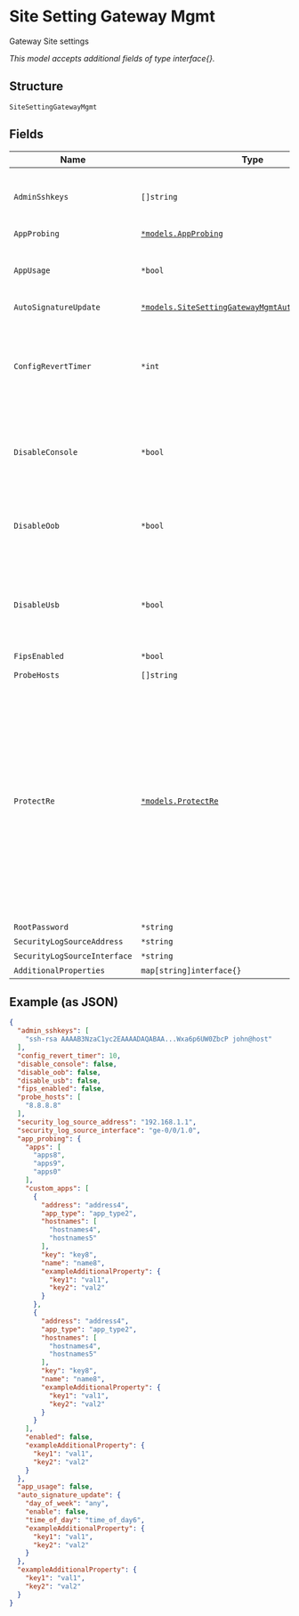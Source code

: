 
# Site Setting Gateway Mgmt

Gateway Site settings

*This model accepts additional fields of type interface{}.*

## Structure

`SiteSettingGatewayMgmt`

## Fields

| Name | Type | Tags | Description |
|  --- | --- | --- | --- |
| `AdminSshkeys` | `[]string` | Optional | For SSR only, as direct root access is not allowed |
| `AppProbing` | [`*models.AppProbing`](../../doc/models/app-probing.md) | Optional | - |
| `AppUsage` | `*bool` | Optional | Consumes uplink bandwidth, requires WA license |
| `AutoSignatureUpdate` | [`*models.SiteSettingGatewayMgmtAutoSignatureUpdate`](../../doc/models/site-setting-gateway-mgmt-auto-signature-update.md) | Optional | - |
| `ConfigRevertTimer` | `*int` | Optional | Rollback timer for commit confirmed<br><br>**Default**: `10`<br><br>**Constraints**: `>= 1`, `<= 30` |
| `DisableConsole` | `*bool` | Optional | For SSR and SRX, disable console port<br><br>**Default**: `false` |
| `DisableOob` | `*bool` | Optional | For SSR and SRX, disable management interface<br><br>**Default**: `false` |
| `DisableUsb` | `*bool` | Optional | For SSR and SRX, disable usb interface<br><br>**Default**: `false` |
| `FipsEnabled` | `*bool` | Optional | **Default**: `false` |
| `ProbeHosts` | `[]string` | Optional | - |
| `ProtectRe` | [`*models.ProtectRe`](../../doc/models/protect-re.md) | Optional | Restrict inbound-traffic to host<br>when enabled, all traffic that is not essential to our operation will be dropped<br>e.g. ntp / dns / traffic to mist will be allowed by default, if dhcpd is enabled, we'll make sure it works |
| `RootPassword` | `*string` | Optional | For SRX only |
| `SecurityLogSourceAddress` | `*string` | Optional | - |
| `SecurityLogSourceInterface` | `*string` | Optional | - |
| `AdditionalProperties` | `map[string]interface{}` | Optional | - |

## Example (as JSON)

```json
{
  "admin_sshkeys": [
    "ssh-rsa AAAAB3NzaC1yc2EAAAADAQABAA...Wxa6p6UW0ZbcP john@host"
  ],
  "config_revert_timer": 10,
  "disable_console": false,
  "disable_oob": false,
  "disable_usb": false,
  "fips_enabled": false,
  "probe_hosts": [
    "8.8.8.8"
  ],
  "security_log_source_address": "192.168.1.1",
  "security_log_source_interface": "ge-0/0/1.0",
  "app_probing": {
    "apps": [
      "apps8",
      "apps9",
      "apps0"
    ],
    "custom_apps": [
      {
        "address": "address4",
        "app_type": "app_type2",
        "hostnames": [
          "hostnames4",
          "hostnames5"
        ],
        "key": "key8",
        "name": "name8",
        "exampleAdditionalProperty": {
          "key1": "val1",
          "key2": "val2"
        }
      },
      {
        "address": "address4",
        "app_type": "app_type2",
        "hostnames": [
          "hostnames4",
          "hostnames5"
        ],
        "key": "key8",
        "name": "name8",
        "exampleAdditionalProperty": {
          "key1": "val1",
          "key2": "val2"
        }
      }
    ],
    "enabled": false,
    "exampleAdditionalProperty": {
      "key1": "val1",
      "key2": "val2"
    }
  },
  "app_usage": false,
  "auto_signature_update": {
    "day_of_week": "any",
    "enable": false,
    "time_of_day": "time_of_day6",
    "exampleAdditionalProperty": {
      "key1": "val1",
      "key2": "val2"
    }
  },
  "exampleAdditionalProperty": {
    "key1": "val1",
    "key2": "val2"
  }
}
```

